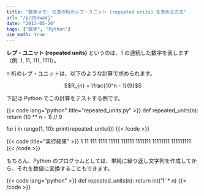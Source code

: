 ```yaml
---
title: "数学メモ: 任意の桁のレプ・ユニット (repeated units) を求める方法"
url: "/p/29awadj"
date: "2013-05-26"
tags: ["数学", "Python"]
use_math: true
---
```


**レプ・ユニット (repeated units)** というのは、1 の連続した数字を表します（例: 1, 11, 111, 1111）。

n 桁のレプ・ユニットは、以下のような計算で求められます。

$$R_{n} = \frac{10^n - 1}{9}$$

下記は Python でこの計算をテストする例です。

{{< code lang="python" title="repeated_units.py" >}}
def repeated_units(n):
  return (10 ** n - 1) // 9

for i in range(1, 10):
  print(repeated_units(i))
{{< /code >}}

{{< code title="実行結果" >}}
1
11
111
1111
11111
111111
1111111
11111111
111111111
{{< /code >}}

もちろん、Python のプログラムとしては、単純に繰り返し文字列を作成してから、それを数値に変換することもできます。

{{< code lang="python" >}}
def repeated_units(n):
    return int('1' * n)
{{< /code >}}

